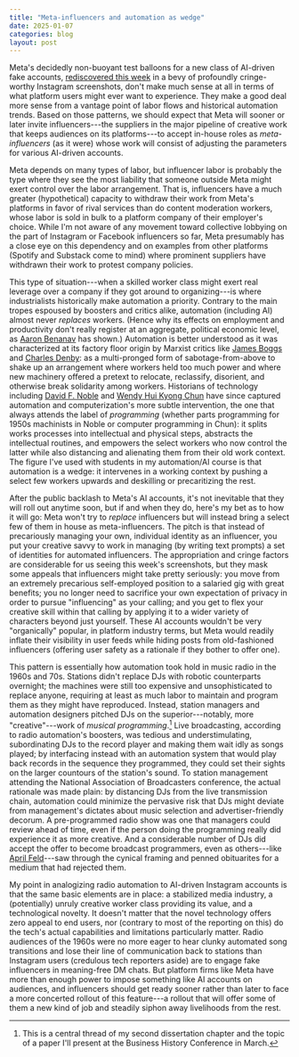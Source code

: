 ```yaml
---
title: "Meta-influencers and automation as wedge"
date: 2025-01-07
categories: blog
layout: post
---
```


Meta's decidedly non-buoyant test balloons for a new class of AI-driven fake accounts, [rediscovered this week](https://www.theverge.com/2025/1/3/24334946/meta-ai-profiles-instagram-facebook-bots) in a bevy of profoundly cringe-worthy Instagram screenshots, don't make much sense at all in terms of what platform users might ever want to experience. They make a good deal more sense from a vantage point of labor flows and historical automation trends. Based on those patterns, we should expect that Meta will sooner or later invite influencers---the suppliers in the major pipeline of creative work that keeps audiences on its platforms---to accept in-house roles as _meta-influencers_ (as it were) whose work will consist of adjusting the parameters for various AI-driven accounts. 

Meta depends on many types of labor, but influencer labor is probably the type where they see the most liability that someone outside Meta might exert control over the labor arrangement. That is, influencers have a much greater (hypothetical) capacity to withdraw their work from Meta's platforms in favor of rival services than do content moderation workers, whose labor is sold in bulk to a platform company of their employer's choice. While I'm not aware of any movement toward collective lobbying on the part of Instagram or Facebook influencers so far, Meta presumably has a close eye on this dependency and on examples from other platforms (Spotify and Substack come to mind) where prominent suppliers have withdrawn their work to protest company policies.

This type of situation---when a skilled worker class might exert real leverage over a company if they got around to organizing---is where industrialists historically make automation a priority. Contrary to the main tropes espoused by boosters and critics alike, automation (including AI) almost never _replaces_ workers. (Hence why its effects on employment and productivity don't really register at an aggregate, political economic level, as [Aaron Benanav](https://www.versobooks.com/products/2682-automation-and-the-future-of-work) has shown.) Automation is better understood as it was characterized at its factory floor origin by Marxist critics like [James Boggs](https://monthlyreview.org/product/american_revolution/) and [Charles Denby](https://archive.org/details/Denby-Workers-Battle-Automation): as a multi-pronged form of sabotage-from-above to shake up an arrangement where workers held too much power and where new machinery offered a pretext to relocate, reclassify, disorient, and otherwise break solidarity among workers. Historians of technology including [David F. Noble](https://archive.org/details/forcesofproducti00noblrich) and [Wendy Hui Kyong Chun](https://direct.mit.edu/books/oa-monograph/3341/Programmed-VisionsSoftware-and-Memory) have since captured automation and computerization's more subtle intervention, the one that always attends the label of _programming_ (whether parts programming for 1950s machinists in Noble or computer programming in Chun): it splits works processes into intellectual and physical steps, abstracts the intellectual routines, and empowers the select workers who now control the latter while also distancing and alienating them from their old work context. The figure I've used with students in my automation/AI course is that automation is a wedge: it intervenes in a working context by pushing a select few workers upwards and deskilling or precaritizing the rest. 

After the public backlash to Meta's AI accounts, it's not inevitable that they will roll out anytime soon, but if and when they do, here's my bet as to how it will go: Meta won't try to _replace_ influencers but will instead bring a select few of them in house as meta-influencers. The pitch is that instead of precariously managing your own, individual identity as an influencer, you put your creative savvy to work in managing (by writing text prompts) a set of identities for automated influencers. The appropriation and cringe factors are considerable for us seeing this week's screenshots, but they mask some appeals that influencers might take pretty seriously: you move from an extremely precarious self-employed position to a salaried gig with great benefits; you no longer need to sacrifice your own expectation of privacy in order to pursue "influencing" as your calling; and you get to flex your creative skill within that calling by applying it to a wider variety of characters beyond just yourself. These AI accounts wouldn't be very "organically" popular, in platform industry terms, but Meta would readily inflate their visibility in user feeds while hiding posts from old-fashioned influencers (offering user safety as a rationale if they bother to offer one).

This pattern is essentially how automation took hold in music radio in the 1960s and 70s. Stations didn't replace DJs with robotic counterparts overnight; the machines were still too expensive and unsophisticated to replace anyone, requiring at least as much labor to maintain and program them as they might have reproduced. Instead, station managers and automation designers pitched DJs on the superior---notably, more "creative"---work of _musical programming_.[^1] Live broadcasting, according to radio automation's boosters, was tedious and understimulating, subordinating DJs to the record player and making them wait idly as songs played; by interfacing instead with an automation system that would play back records in the sequence they programmed, they could set their sights on the larger countours of the station's sound. To station management attending the National Association of Broadcasters conference, the actual rationale was made plain: by distancing DJs from the live transmission chain, automation could minimize the pervasive risk that DJs might deviate from management's dictates about music selection and advertiser-friendly decorum. A pre-programmed radio show was one that managers could review ahead of time, even if the person doing the programming really did experience it as more creative. And a considerable number of DJs did accept the offer to become broadcast programmers, even as others---like [April Feld](/radio_automation/1982-feld.html)---saw through the cynical framing and penned obituarites for a medium that had rejected them. 

My point in analogizing radio automation to AI-driven Instagram accounts is that the same basic elements are in place: a stabilized media industry, a (potentially) unruly creative worker class providing its value, and a technological novelty. It doesn't matter that the novel technology offers zero appeal to end users, nor (contrary to most of the reporting on this) do the tech's actual capabilities and limitations particularly matter. Radio audiences of the 1960s were no more eager to hear clunky automated song transitions and lose their line of communication back to stations than Instagram users (credulous tech reporters aside) are to engage fake influencers in meaning-free DM chats. But platform firms like Meta have more than enough power to impose something like AI accounts on audiences, and influencers should get ready sooner rather than later to face a more concerted rollout of this feature---a rollout that will offer some of them a new kind of job and steadily siphon away livelihoods from the rest.

[^1]: This is a central thread of my second dissertation chapter and the topic of a paper I'll present at the Business History Conference in March.

